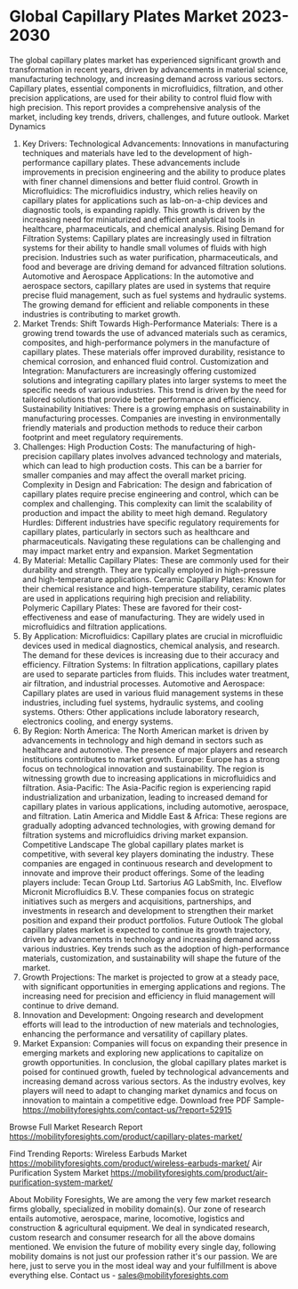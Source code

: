 # Global Capillary Plates Market 2023-2030
The global capillary plates market has experienced significant growth and transformation in recent years, driven by advancements in material science, manufacturing technology, and increasing demand across various sectors. Capillary plates, essential components in microfluidics, filtration, and other precision applications, are used for their ability to control fluid flow with high precision. This report provides a comprehensive analysis of the market, including key trends, drivers, challenges, and future outlook.
Market Dynamics
1. Key Drivers:
Technological Advancements: Innovations in manufacturing techniques and materials have led to the development of high-performance capillary plates. These advancements include improvements in precision engineering and the ability to produce plates with finer channel dimensions and better fluid control.
Growth in Microfluidics: The microfluidics industry, which relies heavily on capillary plates for applications such as lab-on-a-chip devices and diagnostic tools, is expanding rapidly. This growth is driven by the increasing need for miniaturized and efficient analytical tools in healthcare, pharmaceuticals, and chemical analysis.
Rising Demand for Filtration Systems: Capillary plates are increasingly used in filtration systems for their ability to handle small volumes of fluids with high precision. Industries such as water purification, pharmaceuticals, and food and beverage are driving demand for advanced filtration solutions.
Automotive and Aerospace Applications: In the automotive and aerospace sectors, capillary plates are used in systems that require precise fluid management, such as fuel systems and hydraulic systems. The growing demand for efficient and reliable components in these industries is contributing to market growth.
2. Market Trends:
Shift Towards High-Performance Materials: There is a growing trend towards the use of advanced materials such as ceramics, composites, and high-performance polymers in the manufacture of capillary plates. These materials offer improved durability, resistance to chemical corrosion, and enhanced fluid control.
Customization and Integration: Manufacturers are increasingly offering customized solutions and integrating capillary plates into larger systems to meet the specific needs of various industries. This trend is driven by the need for tailored solutions that provide better performance and efficiency.
Sustainability Initiatives: There is a growing emphasis on sustainability in manufacturing processes. Companies are investing in environmentally friendly materials and production methods to reduce their carbon footprint and meet regulatory requirements.
3. Challenges:
High Production Costs: The manufacturing of high-precision capillary plates involves advanced technology and materials, which can lead to high production costs. This can be a barrier for smaller companies and may affect the overall market pricing.
Complexity in Design and Fabrication: The design and fabrication of capillary plates require precise engineering and control, which can be complex and challenging. This complexity can limit the scalability of production and impact the ability to meet high demand.
Regulatory Hurdles: Different industries have specific regulatory requirements for capillary plates, particularly in sectors such as healthcare and pharmaceuticals. Navigating these regulations can be challenging and may impact market entry and expansion.
Market Segmentation
1. By Material:
Metallic Capillary Plates: These are commonly used for their durability and strength. They are typically employed in high-pressure and high-temperature applications.
Ceramic Capillary Plates: Known for their chemical resistance and high-temperature stability, ceramic plates are used in applications requiring high precision and reliability.
Polymeric Capillary Plates: These are favored for their cost-effectiveness and ease of manufacturing. They are widely used in microfluidics and filtration applications.
2. By Application:
Microfluidics: Capillary plates are crucial in microfluidic devices used in medical diagnostics, chemical analysis, and research. The demand for these devices is increasing due to their accuracy and efficiency.
Filtration Systems: In filtration applications, capillary plates are used to separate particles from fluids. This includes water treatment, air filtration, and industrial processes.
Automotive and Aerospace: Capillary plates are used in various fluid management systems in these industries, including fuel systems, hydraulic systems, and cooling systems.
Others: Other applications include laboratory research, electronics cooling, and energy systems.
3. By Region:
North America: The North American market is driven by advancements in technology and high demand in sectors such as healthcare and automotive. The presence of major players and research institutions contributes to market growth.
Europe: Europe has a strong focus on technological innovation and sustainability. The region is witnessing growth due to increasing applications in microfluidics and filtration.
Asia-Pacific: The Asia-Pacific region is experiencing rapid industrialization and urbanization, leading to increased demand for capillary plates in various applications, including automotive, aerospace, and filtration.
Latin America and Middle East & Africa: These regions are gradually adopting advanced technologies, with growing demand for filtration systems and microfluidics driving market expansion.
Competitive Landscape
The global capillary plates market is competitive, with several key players dominating the industry. These companies are engaged in continuous research and development to innovate and improve their product offerings. Some of the leading players include:
Tecan Group Ltd.
Sartorius AG
LabSmith, Inc.
Elveflow
Micronit Microfluidics B.V.
These companies focus on strategic initiatives such as mergers and acquisitions, partnerships, and investments in research and development to strengthen their market position and expand their product portfolios.
Future Outlook
The global capillary plates market is expected to continue its growth trajectory, driven by advancements in technology and increasing demand across various industries. Key trends such as the adoption of high-performance materials, customization, and sustainability will shape the future of the market.
1. Growth Projections: The market is projected to grow at a steady pace, with significant opportunities in emerging applications and regions. The increasing need for precision and efficiency in fluid management will continue to drive demand.
2. Innovation and Development: Ongoing research and development efforts will lead to the introduction of new materials and technologies, enhancing the performance and versatility of capillary plates.
3. Market Expansion: Companies will focus on expanding their presence in emerging markets and exploring new applications to capitalize on growth opportunities.
In conclusion, the global capillary plates market is poised for continued growth, fueled by technological advancements and increasing demand across various sectors. As the industry evolves, key players will need to adapt to changing market dynamics and focus on innovation to maintain a competitive edge.
Download free PDF Sample-https://mobilityforesights.com/contact-us/?report=52915


Browse Full Market Research Report 
https://mobilityforesights.com/product/capillary-plates-market/


Find Trending Reports:
Wireless Earbuds Market
https://mobilityforesights.com/product/wireless-earbuds-market/
Air Purification System Market
https://mobilityforesights.com/product/air-purification-system-market/



About Mobility Foresights,
We are among the very few market research firms globally, specialized in mobility domain(s). Our zone of research entails automotive, aerospace, marine, locomotive, logistics and construction & agricultural equipment. We deal in syndicated research, custom research and consumer research for all the above domains mentioned.
We envision the future of mobility every single day, following mobility domains is not just our profession rather it's our passion. We are here, just to serve you in the most ideal way and your fulfillment is above everything else. Contact us -  sales@mobilityforesights.com 
